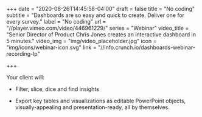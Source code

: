 +++
date = "2020-08-26T14:45:58-04:00"
draft = false
title = "No coding"
subtitle = "Dashboards are so easy and quick to create. Deliver one for every survey."
label = "No coding"
url = "//player.vimeo.com/video/446961229/"
series = "Webinar"
video_title = "Senior Director of Product Chris Jones creates an interactive dashboard in 5 minutes."
video_img = "img/video_placeholder.jpg"
icon = "img/icons/webinar-icon.svg"
link = "//info.crunch.io/dashboards-webinar-recording-lp"

+++

Your client will:

* Filter, slice, dice and find insights

* Export key tables and visualizations as editable PowerPoint objects, visually-appealing and presentation-ready, all by themselves.
